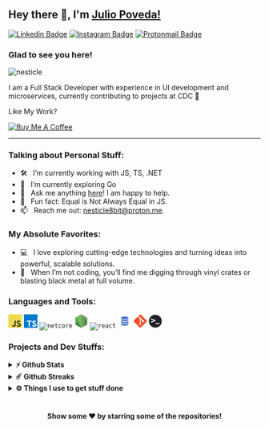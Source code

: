## Hey there 👋, I'm [Julio Poveda!](https://github.com/nesticle8bit/)
[![Linkedin Badge](https://img.shields.io/badge/-LinkedIn-0e76a8?style=flat-square&logo=linkedin&logoColor=white)](https://linkedin.com/in/juliopoveda)
[![Instagram Badge](https://img.shields.io/badge/-Instagram-e4405f?style=flat-square&logo=Instagram&logoColor=white)](https://instagram.com/jpvinyl.col/)
[![Protonmail Badge](https://img.shields.io/badge/ProtonMail-8B89CC?logo=protonmail&logoColor=white)](mailto:nesticle8bit@proton.me)

### Glad to see you here! 
<p align="left"> <img src="https://komarev.com/ghpvc/?username=nesticle&label=Profile%20views&color=0e75b6&style=flat" alt="nesticle" /> </p>

<p>I am a Full Stack Developer with experience in UI development and microservices, currently contributing to projects at CDC 🚀</p>


Like My Work?

<a href="https://www.buymeacoffee.com/nesticle8bit" target="_blank"><img src="https://cdn.buymeacoffee.com/buttons/v2/default-yellow.png" alt="Buy Me A Coffee" height="45px" width="200px" ></a>

----------

### Talking about Personal Stuff:

- 🛠 &nbsp; I’m currently working with JS, TS, .NET
- 🚀 &nbsp; I’m currently exploring Go
- 💬 &nbsp; Ask me anything [here](https://github.com/nesticle8bit/nesticle8bit/issues/1)! I am happy to help.
- 👾 &nbsp; Fun fact: Equal is Not Always Equal in JS.
- 📫 &nbsp; Reach me out: nesticle8bit@proton.me.

### My Absolute Favorites:

- 💻 &nbsp; I love exploring cutting-edge technologies and turning ideas into powerful, scalable solutions.
- 🎵 &nbsp; When I’m not coding, you’ll find me digging through vinyl crates or blasting black metal at full volume.

### Languages and Tools:

<code><img height="27" src="https://raw.githubusercontent.com/github/explore/80688e429a7d4ef2fca1e82350fe8e3517d3494d/topics/javascript/javascript.png" alt="javascript"></code>
<code><img height="27" src="https://raw.githubusercontent.com/github/explore/80688e429a7d4ef2fca1e82350fe8e3517d3494d/topics/typescript/typescript.png" alt="typescript"></code>
<code><img height="30" src="https://icon.icepanel.io/Technology/svg/.NET-core.svg" alt="netcore"></code>
<code><img height="27" src="https://raw.githubusercontent.com/github/explore/80688e429a7d4ef2fca1e82350fe8e3517d3494d/topics/nodejs/nodejs.png" alt="nodejs"></code>
<code><img height="27" src="https://github.com/angular.png?size=40" alt="react"></code>
<code><img height="27" src="https://raw.githubusercontent.com/github/explore/80688e429a7d4ef2fca1e82350fe8e3517d3494d/topics/sql/sql.png" alt="sql"></code>
<code><img height="27" src="https://raw.githubusercontent.com/devicons/devicon/master/icons/git/git-original.svg" alt="git"></code>
<code><img height="27" src="https://raw.githubusercontent.com/github/explore/80688e429a7d4ef2fca1e82350fe8e3517d3494d/topics/terminal/terminal.png" alt="terminal"></code>

### Projects and Dev Stuffs:

<details>
  <summary><b>⚡ Github Stats</b></summary>

  <br />
  <img height="180em" src="https://github-readme-stats.vercel.app/api?username=nesticle8bit&show_icons=true&hide_border=true&&count_private=true&include_all_commits=true" />
  <img height="180em" src="https://github-readme-stats.vercel.app/api/top-langs/?username=nesticle8bit&exclude_repo=KNN-Image-Classification&show_icons=true&hide_border=true&layout=compact&langs_count=8"/>
</details>

<details>
  <summary><b>☄️ Github Streaks</b></summary>

  <br />
  <img height="180em" src="https://github-readme-streak-stats.herokuapp.com/?user=nesticle8bit&hide_border=true" />
</details>

<details>
  <br />
  <summary><b>⚙️ Things I use to get stuff done</b></summary>
  	<ul>
  	    <li><b>OS:</b> Windows 11 Pro</li>
	    <li><b>PC: </b> Master Race</li>
  	    <li><b>Browser: </b> Vivaldi & Brave</li>
	    <li><b>Terminal: </b> Powershell: Oh My Posh</li>
	    <li><b>Code Editor:</b> VSCode - The best editor out there</li>
 	    <li><b>Other Tools:</b> Postman, Notion, 1Password and Raindrop</li>
	    <li><b>To Stay Updated:</b> Twitter, Product Hunt and Hacker News</li>
	</ul>
</details>

#

<div align="center">
	
#### Show some ❤️ by starring some of the repositories!

</div>
